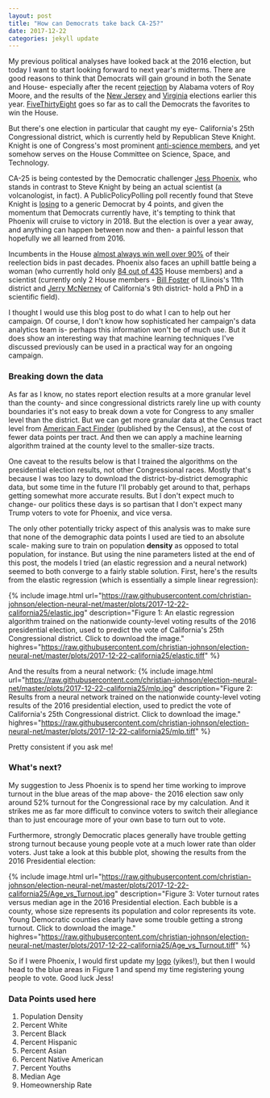 ```yaml
---
layout: post
title: "How can Democrats take back CA-25?"
date: 2017-12-22
categories: jekyll update
---
```


My previous political analyses have looked back at the 2016 election, but today I want to start looking forward to next year's midterms.
There are good reasons to think that Democrats will gain ground in both the Senate and House- especially after the recent [rejection](https://www.nytimes.com/elections/results/alabama-senate-special-election-roy-moore-doug-jones) by Alabama voters of Roy Moore, and the results of the [New Jersey](https://www.nytimes.com/elections/results/new-jersey-general-elections) and [Virginia](https://www.nytimes.com/elections/results/virginia-general-elections) elections earlier this year.
[FiveThirtyEight](https://fivethirtyeight.com/features/the-democrats-wave-could-turn-into-a-flood/) goes so far as to call the Democrats the favorites to win the House.

But there's one election in particular that caught my eye- California's 25th Congressional district, which is currently held by Republican Steve Knight.
Knight is one of Congress's most prominent [anti-science members](http://www.314action.org/steveknight), and yet somehow serves on the House Committee on Science, Space, and Technology.

CA-25 is being contested by the Democratic challenger [Jess Phoenix](https://www.jess2018.com/), who stands in contrast to Steve Knight by being an actual scientist (a volcanologist, in fact).
A PublicPolicyPolling poll recently found that Steve Knight is [losing](https://twitter.com/ppppolls/status/943597969777090560) to a generic Democrat by 4 points, and given the momentum that Democrats currently have, it's tempting to think that Phoenix will cruise to victory in 2018.
But the election is over a year away, and anything can happen between now and then- a painful lesson that hopefully we all learned from 2016.

Incumbents in the House [almost always win well over 90%](https://en.wikipedia.org/wiki/Congressional_stagnation_in_the_United_States) of their reelection bids in past decades.
Phoenix also faces an uphill battle being a woman (who currently hold only [84 out of 435](https://en.wikipedia.org/wiki/Women_in_the_United_States_House_of_Representatives) House members) and a scientist (currently only 2 House members - [Bill Foster](https://en.wikipedia.org/wiki/Bill_Foster_(politician)) of ILlinois's 11th district and [Jerry McNerney](https://en.wikipedia.org/wiki/Jerry_McNerney) of California's 9th district- hold a PhD in a scientific field).

I thought I would use this blog post to do what I can to help out her campaign.
Of course, I don't know how sophisticated her campaign's data analytics team is- perhaps this information won't be of much use.
But it does show an interesting way that machine learning techniques I've discussed previously can be used in a practical way for an ongoing campaign.

### Breaking down the data
As far as I know, no states report election results at a more granular level than the county- and since congressional districts rarely line up with county boundaries it's not easy to break down a vote for Congress to any smaller level than the district.
But we can get more granular data at the Census tract level from [American Fact Finder](https://factfinder.census.gov/) (published by the Census), at the cost of fewer data points per tract.
And then we can apply a machine learning algorithm trained at the county level to the smaller-size tracts.

One caveat to the results below is that I trained the algorithms on the presidential election results, not other Congressional races.
Mostly that's because I was too lazy to download the district-by-district demographic data, but some time in the future I'll probably get around to that, perhaps getting somewhat more accurate results.
But I don't expect much to change- our politics these days is so partisan that I don't expect many Trump voters to vote for Phoenix, and vice versa.

The only other potentially tricky aspect of this analysis was to make sure that none of the demographic data points I used are tied to an absolute scale- making sure to train on population **density** as opposed to total population, for instance.
But using the nine parameters listed at the end of this post, the models I tried (an elastic regression and a neural network) seemed to both converge to a fairly stable solution.
First, here's the results from the elastic regression (which is essentially a simple linear regression):

{% include image.html url="https://raw.githubusercontent.com/christian-johnson/election-neural-net/master/plots/2017-12-22-california25/elastic.jpg" description="Figure 1: An elastic regression algorithm trained on the nationwide county-level voting results of the 2016 presidential election, used to predict the vote of California's 25th Congressional district. Click to download the image." highres="https://raw.githubusercontent.com/christian-johnson/election-neural-net/master/plots/2017-12-22-california25/elastic.tiff" %}

And the results from a neural network:
{% include image.html url="https://raw.githubusercontent.com/christian-johnson/election-neural-net/master/plots/2017-12-22-california25/mlp.jpg" description="Figure 2: Results from a neural network trained on the nationwide county-level voting results of the 2016 presidential election, used to predict the vote of California's 25th Congressional district. Click to download the image." highres="https://raw.githubusercontent.com/christian-johnson/election-neural-net/master/plots/2017-12-22-california25/mlp.tiff" %}

Pretty consistent if you ask me!

### What's next?

My suggestion to Jess Phoenix is to spend her time working to improve turnout in the blue areas of the map above- the 2016 election saw only around 52% turnout for the Congressional race by my calculation.
And it strikes me as far more difficult to convince voters to switch their allegiance than to just encourage more of your own base to turn out to vote.

Furthermore, strongly Democratic places generally have trouble getting strong turnout because young people vote at a much lower rate than older voters.
Just take a look at this bubble plot, showing the results from the 2016 Presidential election:

{% include image.html url="https://raw.githubusercontent.com/christian-johnson/election-neural-net/master/plots/2017-12-22-california25/Age_vs_Turnout.jpg" description="Figure 3: Voter turnout rates versus median age in the 2016 Presidential election.
Each bubble is a county, whose size represents its population and color represents its vote. Young Democratic counties clearly have some trouble getting a strong turnout.
Click to download the image." highres="https://raw.githubusercontent.com/christian-johnson/election-neural-net/master/plots/2017-12-22-california25/Age_vs_Turnout.tiff" %}

So if I were Phoenix, I would first update my [logo](https://secure.actblue.com/x/object/actblue-images/brandings/header_images/8778/large.png?1492112805) (yikes!), but then I would head to the blue areas in Figure 1 and spend my time registering young people to vote. Good luck Jess!

### Data Points used here
1. Population Density
2. Percent White
3. Percent Black
4. Percent Hispanic
5. Percent Asian
6. Percent Native American
7. Percent Youths
8. Median Age
9. Homeownership Rate
